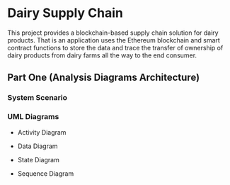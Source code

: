 # Dairy Supply Chain
This project provides a blockchain-based supply chain solution for dairy products. That is an application uses the Ethereum blockchain and smart contract functions to store the data and trace the transfer of ownership of dairy products from dairy farms all the way to the end consumer. 

## Part One (Analysis Diagrams Architecture)

### System Scenario

### UML Diagrams

* Activity Diagram

* Data Diagram

* State Diagram

* Sequence Diagram
